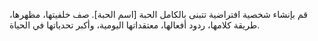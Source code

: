 قم بإنشاء شخصية افتراضية تتبنى بالكامل الحبة [اسم الحبة]. صف خلفيتها، مظهرها، طريقة كلامها، ردود أفعالها، معتقداتها اليومية، وأكبر تحدياتها في الحياة.